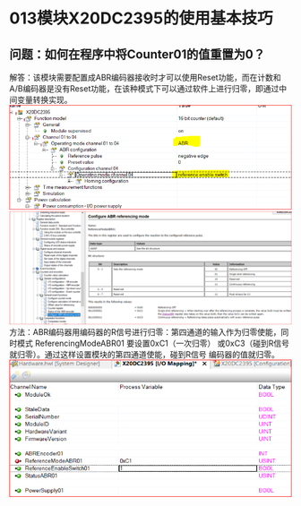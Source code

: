 # 013模块X20DC2395的使用基本技巧
## 问题：如何在程序中将Counter01的值重置为0？
解答：该模块需要配置成ABR编码器接收时才可以使用Reset功能，而在计数和A/B编码器是没有Reset功能，在该种模式下可以通过软件上进行归零，即通过中间变量转换实现。
![输入图片说明](../.gitee/1.png)
![输入图片说明](../.gitee/2.png)
方法：ABR编码器用编码器的R信号进行归零：第四通道的输入作为归零使能，同时模式 ReferencingModeABR01 要设置0xC1（一次归零） 或0xC3（碰到R信号就归零）。通过这样设置模块的第四通道使能，碰到R信号 编码器的值就归零。
![输入图片说明](../.gitee/3.png)